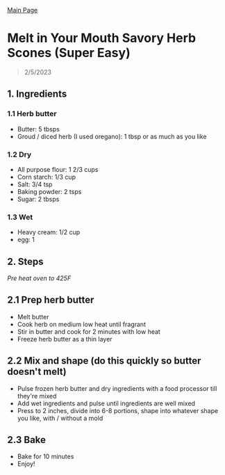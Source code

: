 [Main Page](https://yolanda-ht.github.io/YoloCookBlob/)

# Melt in Your Mouth Savory Herb Scones (Super Easy)
> 2/5/2023

## 1. Ingredients

### 1.1 Herb butter
- Butter: 5 tbsps
- Groud / diced herb (I used oregano): 1 tbsp or as much as you like

### 1.2 Dry
- All purpose flour: 1 2/3 cups
- Corn starch: 1/3 cup
- Salt: 3/4 tsp
- Baking powder: 2 tsps
- Sugar: 2 tbsps

### 1.3 Wet
- Heavy cream: 1/2 cup
- egg: 1

## 2. Steps
*Pre heat oven to 425F*

## 2.1 Prep herb butter
- Melt butter
- Cook herb on medium low heat until fragrant
- Stir in butter and cook for 2 minutes with low heat
- Freeze herb butter as a thin layer

## 2.2 Mix and shape (do this quickly so butter doesn't melt)
- Pulse frozen herb butter and dry ingredients with a food processor till they're mixed
- Add wet ingredients and pulse until ingredients are well mixed
- Press to 2 inches, divide into 6-8 portions, shape into whatever shape you like,  with / without a mold

## 2.3 Bake
- Bake for 10 minutes
- Enjoy!
